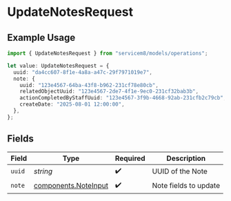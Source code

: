 # UpdateNotesRequest

## Example Usage

```typescript
import { UpdateNotesRequest } from "servicem8/models/operations";

let value: UpdateNotesRequest = {
  uuid: "da4cc607-8f1e-4a8a-a47c-29f7971019e7",
  note: {
    uuid: "123e4567-64ba-43f8-b962-231cf78e80cb",
    relatedObjectUuid: "123e4567-2de7-4f1e-9ec0-231cf32bab3b",
    actionCompletedByStaffUuid: "123e4567-3f9b-4668-92ab-231cfb2c79cb",
    createDate: "2025-08-01 12:00:00",
  },
};
```

## Fields

| Field                                                        | Type                                                         | Required                                                     | Description                                                  |
| ------------------------------------------------------------ | ------------------------------------------------------------ | ------------------------------------------------------------ | ------------------------------------------------------------ |
| `uuid`                                                       | *string*                                                     | :heavy_check_mark:                                           | UUID of the Note                                             |
| `note`                                                       | [components.NoteInput](../../models/components/noteinput.md) | :heavy_check_mark:                                           | Note fields to update                                        |